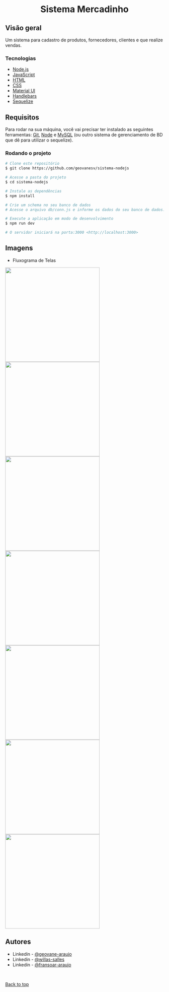 <h1 align="center" id="title">Sistema Mercadinho</h1>

## Visão geral
Um sistema para cadastro de produtos, fornecedores, clientes e que realize vendas.

### Tecnologias
- [Node.js](https://nodejs.org/en/)
- [JavaScript](https://developer.mozilla.org/pt-BR/docs/Web/JavaScript)
- [HTML](https://developer.mozilla.org/pt-BR/docs/Web/HTML)
- [CSS](https://developer.mozilla.org/pt-BR/docs/Web/CSS)
- [Material UI](https://mui.com/)
- [Handlebars](https://handlebarsjs.com/)
- [Sequelize](https://sequelize.org/)

## Requisitos

Para rodar na sua máquina, você vai precisar ter instalado as seguintes ferramentas: [Git](https://git-scm.com), [Node](https://nodejs.org/en/) e [MySQL](https://www.mysql.com/) (ou outro sistema de gerenciamento de BD que dê para utilizar o sequelize).

### Rodando o projeto

```bash
# Clone este repositório
$ git clone https://github.com/geovanesv/sistema-nodejs

# Acesse a pasta do projeto
$ cd sistema-nodejs

# Instale as dependências
$ npm install

# Crie um schema no seu banco de dados
# Acesse o arquivo db/conn.js e informe os dados do seu banco de dados.

# Execute a aplicação em modo de desenvolvimento
$ npm run dev

# O servidor iniciará na porta:3000 <http://localhost:3000>

```
## Imagens
* Fluxograma de Telas
<img src="https://github.com/geovanesv/sistema-mercadinho/assets/49567926/e8ccb4d1-6cd1-4437-8c45-aaaea8f4b78f" width="300"/>
<img src="https://github.com/geovanesv/sistema-mercadinho/assets/49567926/185055f0-1183-4b2f-9666-eeec3403eb57" width="300"/>

<img src="https://github.com/geovanesv/sistema-mercadinho/assets/49567926/8e73467a-2ff6-4142-a65f-ea5894070673" width="300"/>
<img src="https://github.com/geovanesv/sistema-mercadinho/assets/49567926/adaf02b8-e6ac-4e6b-a862-e68c518b4ea7" width="300"/>
<img src="https://github.com/geovanesv/sistema-mercadinho/assets/49567926/e805a83e-cf36-46f9-aacd-321f0aa52119" width="300"/>

<img src="https://github.com/geovanesv/sistema-mercadinho/assets/49567926/047e0645-cc1b-4937-a625-da5444b63376" width="300"/>

<img src="https://github.com/geovanesv/sistema-mercadinho/assets/49567926/bb766fe3-5dfa-4b40-9155-c91810a4e3db" width="300"/>

## Autores

- Linkedin - [ @geovane-araujo ](https://www.linkedin.com/in/geovane-araujo-07str/)
- Linkedin - [ @willas-salles ](https://www.linkedin.com/in/willas-sales-0b7650212/)
- Linkedin - [ @fransoar-araujo ](https://www.linkedin.com/in/fransoar-ara%C3%BAjo/)

&#xa0;

<a href="#title">Back to top</a>
